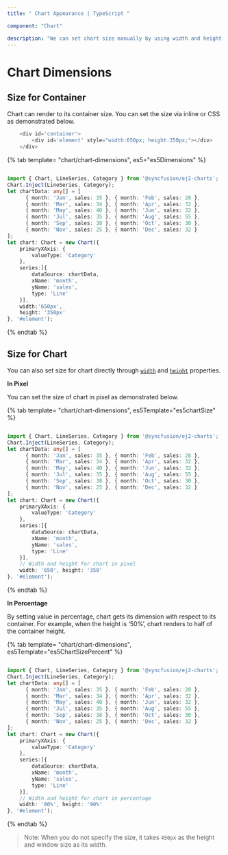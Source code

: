 ```yaml
---
title: " Chart Appearance | TypeScript "

component: "Chart"

description: "We can set chart size manually by using width and height properties. We can set percentage or pixel size values to the chart."
---
```


# Chart Dimensions

## Size for Container

Chart can render to its container size. You can set the size via inline or CSS as demonstrated below.

```javascript
    <div id='container'>
        <div id='element' style="width:650px; height:350px;"></div>
    </div>
```

{% tab template= "chart/chart-dimensions", es5="es5Dimensions" %}

```typescript

import { Chart, LineSeries, Category } from '@syncfusion/ej2-charts';
Chart.Inject(LineSeries, Category);
let chartData: any[] = [
      { month: 'Jan', sales: 35 }, { month: 'Feb', sales: 28 },
      { month: 'Mar', sales: 34 }, { month: 'Apr', sales: 32 },
      { month: 'May', sales: 40 }, { month: 'Jun', sales: 32 },
      { month: 'Jul', sales: 35 }, { month: 'Aug', sales: 55 },
      { month: 'Sep', sales: 38 }, { month: 'Oct', sales: 30 },
      { month: 'Nov', sales: 25 }, { month: 'Dec', sales: 32 }
];
let chart: Chart = new Chart({
    primaryXAxis: {
        valueType: 'Category'
    },
    series:[{
        dataSource: chartData,
        xName: 'month',
        yName: 'sales',
        type: 'Line'
    }],
    width:'650px',
    height: '350px'
}, '#element');

```

{% endtab %}
<!-- markdownlint-disable MD036 -->

## Size for Chart

<!-- markdownlint-disable MD036 -->

You can also set size for chart directly through [`width`](../api/chart/#width-string) and [`height`](../api/chart/#height-string) properties.

**In Pixel**

You can set the size of chart in pixel as demonstrated below.

{% tab template= "chart/chart-dimensions", es5Template="es5chartSize" %}

```typescript

import { Chart, LineSeries, Category } from '@syncfusion/ej2-charts';
Chart.Inject(LineSeries, Category);
let chartData: any[] = [
      { month: 'Jan', sales: 35 }, { month: 'Feb', sales: 28 },
      { month: 'Mar', sales: 34 }, { month: 'Apr', sales: 32 },
      { month: 'May', sales: 40 }, { month: 'Jun', sales: 32 },
      { month: 'Jul', sales: 35 }, { month: 'Aug', sales: 55 },
      { month: 'Sep', sales: 38 }, { month: 'Oct', sales: 30 },
      { month: 'Nov', sales: 25 }, { month: 'Dec', sales: 32 }
];
let chart: Chart = new Chart({
    primaryXAxis: {
        valueType: 'Category'
    },
    series:[{
        dataSource: chartData,
        xName: 'month',
        yName: 'sales',
        type: 'Line'
    }],
    // Width and height for chart in pixel
    width: '650', height: '350'
}, '#element');

```

{% endtab %}

**In Percentage**

By setting value in percentage, chart gets its dimension with respect to its container. For example, when
the height is ‘50%’, chart renders to half of the container height.

{% tab template= "chart/chart-dimensions", es5Template="es5ChartSizePercent" %}

```typescript

import { Chart, LineSeries, Category } from '@syncfusion/ej2-charts';
Chart.Inject(LineSeries, Category);
let chartData: any[] = [
      { month: 'Jan', sales: 35 }, { month: 'Feb', sales: 28 },
      { month: 'Mar', sales: 34 }, { month: 'Apr', sales: 32 },
      { month: 'May', sales: 40 }, { month: 'Jun', sales: 32 },
      { month: 'Jul', sales: 35 }, { month: 'Aug', sales: 55 },
      { month: 'Sep', sales: 38 }, { month: 'Oct', sales: 30 },
      { month: 'Nov', sales: 25 }, { month: 'Dec', sales: 32 }
];
let chart: Chart = new Chart({
    primaryXAxis: {
        valueType: 'Category'
    },
    series:[{
        dataSource: chartData,
        xName: 'month',
        yName: 'sales',
        type: 'Line'
    }],
    // Width and height for chart in percentage
    width: '80%', height: '90%'
}, '#element');

```

{% endtab %}

>Note: When you do not specify the size, it takes `450px` as the height and window size as its width.